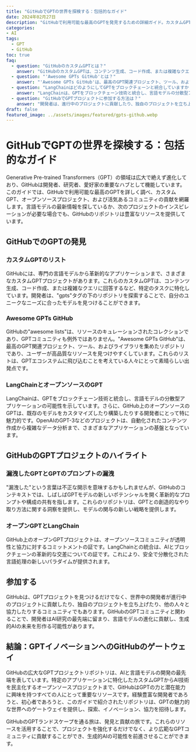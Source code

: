 ```yaml
---
title: "GitHubでGPTの世界を探検する：包括的なガイド"
date: 2024年02月27日
description: "GitHubで利用可能な最高のGPTを発見するための詳細ガイド。カスタムGPT、オープンソースプロジェクト、およびGPTエコシステムのコミュニティ貢献を網羅します。"
categories:
- AI
tags:
  - GPT
  - GitHub
toc: true
faq:
  - question: "GitHubのカスタムGPTとは？"
    answer: "GitHubのカスタムGPTは、コンテンツ生成、コード作成、または複雑なクエリに回答するなど、特定のタスクに特化した専門の言語モデルであり、'gpts'タグの下で見つかります。"
  - question: "'Awesome GPTs GitHub'とは？"
    answer: "'Awesome GPTs GitHub'は、最高のGPT関連プロジェクト、ツール、およびライブラリを集めたキュレーションされたリソースのコレクションであり、ユーザーが高品質なGPTリソースを見つけるのに役立ちます。"
  - question: "LangChainはどのようにしてGPTをブロックチェーンと統合していますか？"
    answer: "LangChainは、GPTをブロックチェーン技術と統合し、言語モデルの分散型アプリケーションの可能性を示しています。これにより、安全で分散化された言語処理の新しいパラダイムが提供されます。"
  - question: "GitHubでGPTプロジェクトに参加する方法は？"
    answer: "開発者は、進行中のプロジェクトに貢献したり、独自のプロジェクトを立ち上げたり、世界中のコミュニティと協力したりすることで、GitHubのGPTプロジェクトに参加できます。これにより、AI研究の最先端に立ち続けることができます。"
draft: false
featured_image: ../assets/images/featured/gpts-github.webp
---
```


# GitHubでGPTの世界を探検する：包括的なガイド

Generative Pre-trained Transformers（GPT）の領域は広大で絶えず進化しており、GitHubは開発者、研究者、愛好家の重要なハブとして機能しています。このガイドでは、GitHubで利用可能な最高のGPTを詳しく調べ、カスタムGPT、オープンソースプロジェクト、および活気あるコミュニティの貢献を網羅します。言語モデルの最新情報を探しているか、次のプロジェクトのインスピレーションが必要な場合でも、GitHubのリポジトリは豊富なリソースを提供しています。

## GitHubでのGPTの発見

### カスタムGPTのリスト

GitHubには、専門の言語モデルから革新的なアプリケーションまで、さまざまなカスタムGPTプロジェクトがあります。これらのカスタムGPTは、コンテンツ生成、コード作成、または複雑なクエリに回答するなど、特定のタスクに特化しています。開発者は、"gpts"タグの下のリポジトリを探索することで、自分のユニークなニーズに合ったモデルを見つけることができます。

### Awesome GPTs GitHub

GitHubの"awesome lists"は、リソースのキュレーションされたコレクションであり、GPTコミュニティも例外ではありません。"Awesome GPTs GitHub"は、最高のGPT関連プロジェクト、ツール、およびライブラリを集めたリポジトリであり、ユーザーが高品質なリソースを見つけやすくしています。これらのリストは、GPTエコシステムに飛び込むことを考えている人々にとって素晴らしい出発点です。

### LangChainとオープンソースのGPT

LangChainは、GPTをブロックチェーン技術と統合し、言語モデルの分散型アプリケーションの可能性を示しています。さらに、GitHub上のオープンソースのGPTは、既存のモデルをカスタマイズしたり構築したりする開発者にとって特に魅力的です。OpenAIのGPT-3などのプロジェクトは、自動化されたコンテンツ作成から複雑なデータ分析まで、さまざまなアプリケーションの基盤となっています。

## GitHubのGPTプロジェクトのハイライト

### 漏洩したGPTとGPTのプロンプトの漏洩

"漏洩した"という言葉は不正な開示を意味するかもしれませんが、GitHubのコンテキストでは、しばしばGPTモデルの新しいポテンシャルを開く革新的なプロンプトや構成の共有を指します。これらのリポジトリは、GPTとの創造的なやり取り方法に関する洞察を提供し、モデルの関与の新しい戦略を提供します。

### オープンGPTとLangChain

GitHub上のオープンGPTプロジェクトは、オープンソースコミュニティが透明性と協力に対するコミットメントの証です。LangChainとの統合は、AIとブロックチェーンの革新的な交差についての証です。これにより、安全で分散化された言語処理の新しいパラダイムが提供されます。

## 参加する

GitHubは、GPTプロジェクトを見つけるだけでなく、世界中の開発者が進行中のプロジェクトに貢献したり、独自のプロジェクトを立ち上げたり、他の人々と協力したりするコミュニティでもあります。GitHubのGPTコミュニティと関わることで、開発者はAI研究の最先端に留まり、言語モデルの進化に貢献し、生成的AIの未来を形作る可能性があります。

## 結論：GPTイノベーションへのGitHubのゲートウェイ

GitHubの広大なGPTプロジェクトリポジトリは、AIと言語モデルの開発の最先端を表しています。特定のアプリケーションに特化したカスタムGPTからAI技術を民主化するオープンソースプロジェクトまで、GitHubはGPTの力と潜在能力に興味を持つすべての人にとって重要なリソースです。経験豊富な開発者であろうと、初心者であろうと、このガイドで紹介されたリポジトリは、GPTの魅力的な世界へのゲートウェイを提供し、探索、イノベーション、協力を招待します。

GitHubのGPTランドスケープを通る旅は、発見と貢献の旅です。これらのリソースを活用することで、プロジェクトを強化するだけでなく、より広範なGPTコミュニティに貢献することができ、生成的AIの可能性を前進させることができます。
